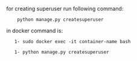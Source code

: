 for creating superuser run following command:
```angular2html
    python manage.py createsuperuser
```

in docker command is:

```angular2html
   1- sudo docker exec -it container-name bash
```

```angular2html
   1- python manage.py createsuperuser
```